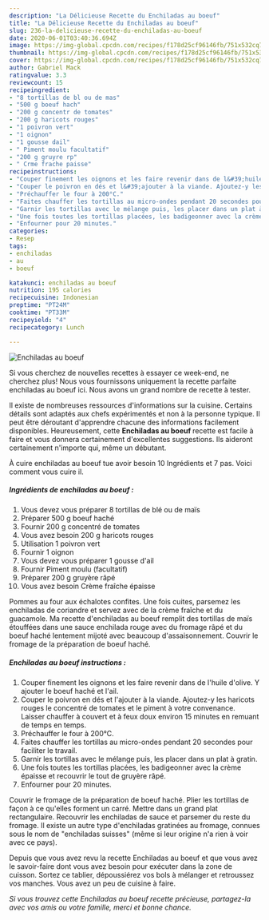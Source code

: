 ```yaml
---
description: "La Délicieuse Recette du Enchiladas au boeuf"
title: "La Délicieuse Recette du Enchiladas au boeuf"
slug: 236-la-delicieuse-recette-du-enchiladas-au-boeuf
date: 2020-06-01T03:40:36.694Z
image: https://img-global.cpcdn.com/recipes/f178d25cf96146fb/751x532cq70/enchiladas-au-boeuf-photo-principale-de-la-recette.jpg
thumbnail: https://img-global.cpcdn.com/recipes/f178d25cf96146fb/751x532cq70/enchiladas-au-boeuf-photo-principale-de-la-recette.jpg
cover: https://img-global.cpcdn.com/recipes/f178d25cf96146fb/751x532cq70/enchiladas-au-boeuf-photo-principale-de-la-recette.jpg
author: Gabriel Mack
ratingvalue: 3.3
reviewcount: 15
recipeingredient:
- "8 tortillas de bl ou de mas"
- "500 g boeuf hach"
- "200 g concentr de tomates"
- "200 g haricots rouges"
- "1 poivron vert"
- "1 oignon"
- "1 gousse dail"
- " Piment moulu facultatif"
- "200 g gruyre rp"
- " Crme frache paisse"
recipeinstructions:
- "Couper finement les oignons et les faire revenir dans de l&#39;huile d&#39;olive. Y ajouter le boeuf haché et l&#39;ail."
- "Couper le poivron en dés et l&#39;ajouter à la viande. Ajoutez-y les haricots rouges le concentré de tomates et le piment à votre convenance. Laisser chauffer à couvert et à feux doux environ 15 minutes en remuant de temps en temps."
- "Préchauffer le four à 200°C."
- "Faites chauffer les tortillas au micro-ondes pendant 20 secondes pour faciliter le travail."
- "Garnir les tortillas avec le mélange puis, les placer dans un plat à gratin."
- "Une fois toutes les tortillas placées, les badigeonner avec la crème épaisse et recouvrir le tout de gruyère râpé."
- "Enfourner pour 20 minutes."
categories:
- Resep
tags:
- enchiladas
- au
- boeuf

katakunci: enchiladas au boeuf 
nutrition: 195 calories
recipecuisine: Indonesian
preptime: "PT24M"
cooktime: "PT33M"
recipeyield: "4"
recipecategory: Lunch

---
```



![Enchiladas au boeuf](https://img-global.cpcdn.com/recipes/f178d25cf96146fb/751x532cq70/enchiladas-au-boeuf-photo-principale-de-la-recette.jpg)

Si vous cherchez de nouvelles recettes à essayer ce week-end, ne cherchez plus! Nous vous fournissons uniquement la recette parfaite enchiladas au boeuf ici. Nous avons un grand nombre de recette à tester.

Il existe de nombreuses ressources d'informations sur la cuisine. Certains détails sont adaptés aux chefs expérimentés et non à la personne typique. Il peut être déroutant d'apprendre chacune des informations facilement disponibles. Heureusement, cette <strong> Enchiladas au boeuf </strong> recette est facile à faire et vous donnera certainement d'excellentes suggestions. Ils aideront certainement n'importe qui, même un débutant.

<!--inarticleads1-->

À cuire enchiladas au boeuf tue avoir besoin 10 Ingrédients et 7 pas. Voici comment vous cuire il.

##### Ingrédients de enchiladas au boeuf :

1. Vous devez vous préparer 8 tortillas de blé ou de maïs
1. Préparer 500 g boeuf haché
1. Fournir 200 g concentré de tomates
1. Vous avez besoin 200 g haricots rouges
1. Utilisation 1 poivron vert
1. Fournir 1 oignon
1. Vous devez vous préparer 1 gousse d&#39;ail
1. Fournir  Piment moulu (facultatif)
1. Préparer 200 g gruyère râpé
1. Vous avez besoin  Crème fraîche épaisse


Pommes au four aux échalotes confites. Une fois cuites, parsemez les enchiladas de coriandre et servez avec de la crème fraîche et du guacamole. Ma recette d&#39;enchiladas au boeuf remplit des tortillas de maïs étouffées dans une sauce enchilada rouge avec du fromage râpé et du boeuf haché lentement mijoté avec beaucoup d&#39;assaisonnement. Couvrir le fromage de la préparation de boeuf haché. 

<!--inarticleads2-->

##### Enchiladas au boeuf instructions :

1. Couper finement les oignons et les faire revenir dans de l&#39;huile d&#39;olive. Y ajouter le boeuf haché et l&#39;ail.
1. Couper le poivron en dés et l&#39;ajouter à la viande. Ajoutez-y les haricots rouges le concentré de tomates et le piment à votre convenance. Laisser chauffer à couvert et à feux doux environ 15 minutes en remuant de temps en temps.
1. Préchauffer le four à 200°C.
1. Faites chauffer les tortillas au micro-ondes pendant 20 secondes pour faciliter le travail.
1. Garnir les tortillas avec le mélange puis, les placer dans un plat à gratin.
1. Une fois toutes les tortillas placées, les badigeonner avec la crème épaisse et recouvrir le tout de gruyère râpé.
1. Enfourner pour 20 minutes.


Couvrir le fromage de la préparation de boeuf haché. Plier les tortillas de façon à ce qu&#39;elles forment un carré. Mettre dans un grand plat rectangulaire. Recouvrir les enchiladas de sauce et parsemer du reste du fromage. Il existe un autre type d&#39;enchiladas gratinées au fromage, connues sous le nom de &#34;enchiladas suisses&#34; (même si leur origine n&#39;a rien à voir avec ce pays). 

<!--inarticleads1-->

<p>
Depuis que vous avez revu la recette Enchiladas au boeuf et que vous avez le savoir-faire dont vous avez besoin pour exécuter dans la zone de cuisson. Sortez ce tablier, dépoussiérez vos bols à mélanger et retroussez vos manches. Vous avez un peu de cuisine à faire.
</p>

<p>
<i>Si vous trouvez cette Enchiladas au boeuf recette précieuse, partagez-la avec vos amis ou votre famille, merci et bonne chance.</i>
</p>
